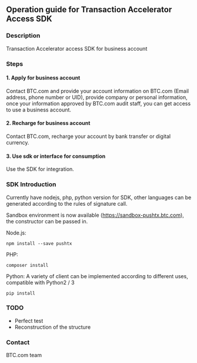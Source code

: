 ## Operation guide for Transaction Accelerator Access SDK

### Description

Transaction Accelerator access SDK for business account

### Steps

#### 1. Apply for business account

Contact BTC.com and provide your account information on BTC.com (Email address, phone number or UID), provide company or personal information, once your information approved by BTC.com audit staff, you can get access to use a business account.

#### 2. Recharge for business account

Contact BTC.com, recharge your account by bank transfer or digital currency.

#### 3. Use sdk or interface for consumption

Use the SDK for integration.

### SDK Introduction 

Currently have nodejs, php, python version for SDK, other languages can be generated according to the rules of signature call.

Sandbox environment is now available (https://sandbox-pushtx.btc.com), the constructor can be passed in.

Node.js:

```
npm install --save pushtx
```

PHP:

```
composer install
```

Python:
A variety of client can be implemented according to different uses, compatible with Python2 / 3

```
pip install
```

### TODO

+ Perfect test
+ Reconstruction of the structure

### Contact

BTC.com team
